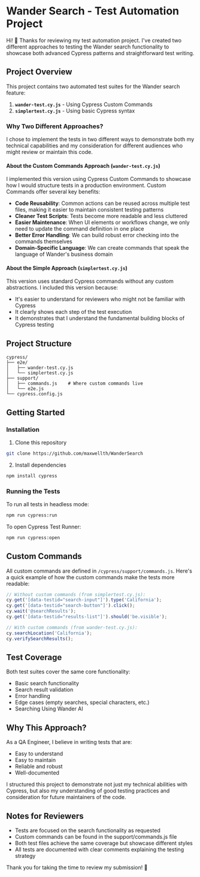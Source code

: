 # Wander Search - Test Automation Project

Hi! 👋 Thanks for reviewing my test automation project. I've created two different approaches to testing the Wander search functionality to showcase both advanced Cypress patterns and straightforward test writing.

## Project Overview

This project contains two automated test suites for the Wander search feature:

1. **`wander-test.cy.js`** - Using Cypress Custom Commands
2. **`simplertest.cy.js`** - Using basic Cypress syntax

### Why Two Different Approaches?

I chose to implement the tests in two different ways to demonstrate both my technical capabilities and my consideration for different audiences who might review or maintain this code.

#### About the Custom Commands Approach (`wander-test.cy.js`)
I implemented this version using Cypress Custom Commands to showcase how I would structure tests in a production environment. Custom Commands offer several key benefits:

- **Code Reusability**: Common actions can be reused across multiple test files, making it easier to maintain consistent testing patterns
- **Cleaner Test Scripts**: Tests become more readable and less cluttered
- **Easier Maintenance**: When UI elements or workflows change, we only need to update the command definition in one place
- **Better Error Handling**: We can build robust error checking into the commands themselves
- **Domain-Specific Language**: We can create commands that speak the language of Wander's business domain

#### About the Simple Approach (`simplertest.cy.js`)
This version uses standard Cypress commands without any custom abstractions. I included this version because:
- It's easier to understand for reviewers who might not be familiar with Cypress
- It clearly shows each step of the test execution
- It demonstrates that I understand the fundamental building blocks of Cypress testing

## Project Structure
```
cypress/
├── e2e/
│   ├── wander-test.cy.js
│   └── simplertest.cy.js
├── support/
│   ├── commands.js    # Where custom commands live
│   └── e2e.js
└── cypress.config.js
```

## Getting Started

### Installation
1. Clone this repository
```bash
git clone https://github.com/maxwellth/WanderSearch
```

2. Install dependencies
```bash
npm install cypress
```

### Running the Tests
To run all tests in headless mode:
```bash
npm run cypress:run
```

To open Cypress Test Runner:
```bash
npm run cypress:open
```

## Custom Commands
All custom commands are defined in `/cypress/support/commands.js`. Here's a quick example of how the custom commands make the tests more readable:

```javascript
// Without custom commands (from simplertest.cy.js):
cy.get('[data-testid="search-input"]').type('California');
cy.get('[data-testid="search-button"]').click();
cy.wait('@searchResults');
cy.get('[data-testid="results-list"]').should('be.visible');

// With custom commands (from wander-test.cy.js):
cy.searchLocation('California');
cy.verifySearchResults();
```

## Test Coverage
Both test suites cover the same core functionality:
- Basic search functionality
- Search result validation
- Error handling
- Edge cases (empty searches, special characters, etc.)
- Searching Using Wander AI

## Why This Approach?
As a QA Engineer, I believe in writing tests that are:
- Easy to understand
- Easy to maintain
- Reliable and robust
- Well-documented

I structured this project to demonstrate not just my technical abilities with Cypress, but also my understanding of good testing practices and consideration for future maintainers of the code.

## Notes for Reviewers
- Tests are focused on the search functionality as requested
- Custom commands can be found in the support/commands.js file
- Both test files achieve the same coverage but showcase different styles
- All tests are documented with clear comments explaining the testing strategy

Thank you for taking the time to review my submission! 🙏
